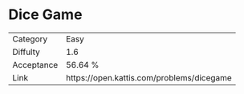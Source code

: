 # Dice Game

<table>
    <tr>
        <td>Category</td>
        <td>Easy</td>
    </tr>
    <tr>
        <td>Diffulty</td>
        <td>1.6</td>
    </tr>
    <tr>
        <td>Acceptance</td>
        <td>56.64 %</td>
    </tr>
    <tr>
        <td>Link</td>
        <td>https://open.kattis.com/problems/dicegame</td>
    </tr>
</table>